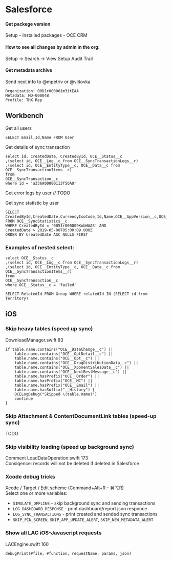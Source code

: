 # Salesforce

#### Get packege version

Setup - Installed packages - OCE CRM

#### How to see all changes by admin in the org:
Setup -> Search -> View Setup Audit Trail

#### Get metadata archive  
Send next info to @mpetriv or @vlitovka
```
Organization: 00D1r000001m3itEAA
Metadata: MD-000048
Profile: THX Rep
```

## Workbench

Get all users
```
SELECT Email,Id,Name FROM User
```

Get details of sync transaction
```
select id, CreatedDate, CreatedById, OCE__Status__c
,(select id, OCE__Log__c from OCE__SyncTransactionLogs__r)
,(select id, OCE__EntityType__c, OCE__Data__c from OCE__SyncTransactionItems__r)
from
OCE__SyncTransaction__c
where id = 'a336A000001IJT5QAO'
```

Get error logs by user
// TODO

Get sync statistic by user
```
SELECT CreatedById,CreatedDate,CurrencyIsoCode,Id,Name,OCE__AppVersion__c,OCE__DeviceId__c,OCE__iosVersion__c,OCE__MetadataVersion__c,OCE__SyncTrigger__c 
FROM OCE__SyncStatistics__c 
WHERE CreatedById = '0051r000009KobHAAS' AND 
CreatedDate > 2019-05-08T05:00:09.000Z 
ORDER BY CreatedDate ASC NULLS FIRST
```

### Examples of nested select:
```
select OCE__Status__c
,(select id, OCE__Log__c from OCE__SyncTransactionLogs__r)
,(select id, OCE__EntityType__c, OCE__Data__c from OCE__SyncTransactionItems__r)
from
OCE__SyncTransaction__c
where OCE__Status__c = 'failed'
```
```
SELECT RelatedId FROM Group WHERE relatedId IN (SELECT id from Territory)
```


## iOS 

### Skip heavy tables (speed up sync)
DownloadManager.swift 83
```
if table.name.contains("OCE__DataChange__c") ||
    table.name.contains("OCE__OptDetail__c") ||
    table.name.contains("OCE__Opt__c") ||
    table.name.contains("OCE__DrugDistributionData__c") ||
    table.name.contains("OCE__XponentSalesData__c") ||
    table.name.contains("OCE__NextBestMessage__c") ||
    table.name.hasPrefix("OCE__Order") ||
    table.name.hasPrefix("OCE__MC") ||
    table.name.hasPrefix("OCE__Email") ||
    table.name.hasSuffix("__History") {
    OCELogDebug("Skipped \(table.name)")
    continue
}
```

### Skip Attachment & ContentDocumentLink tables (speed-up sync)
TODO


### Skip visibility loading (speed up background sync)
Comment LoadDataOperation.swift 173  
Consiqence: records will not be deleted if deleted in Salesforce

### Xcode debug tricks
Xcode / Target / Edit scheme (Command+Alt+R - ⌘⌥R)  
Select one or more variables:
 - `SIMULATE_OFFLINE` - skip background sync and sending transactions  
 - `LOG_DASHBOARD_RESPONSE` - print dashboard/report json responce  
 - `LOG_SYNC_TRANSACTIONS` - print created and sended sync transactions   
 - `SKIP_PIN_SCREEN`, `SKIP_APP_UPDATE_ALERT`, `SKIP_NEW_METADATA_ALERT`  

### Show all LAC iOS-Javascript requests
LACEngine.swift 160
```
debugPrint(#file, #function, requestName, params, json)
```
